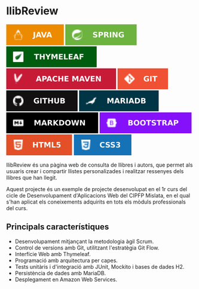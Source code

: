 # llibReview
![Java](docs/img/java.svg)
![Spring Boot](docs/img/spring_boot.svg)
![Thymeleaf](docs/img/thymeleaf.svg)
![Maven](docs/img/maven.svg)
![Git](docs/img/git.svg)
![GitHub](docs/img/github.svg)
![MariaDB](docs/img/mariadb.svg)
![Markdown](docs/img/markdown.svg)
![Bootstrap](docs/img/bootstrap.svg)
![HTML5](docs/img/html5.svg)
![CSS3](docs/img/css3.svg)

llibReview és una pàgina web de consulta de llibres i autors,
que permet als usuaris crear i compartir llistes personalizades
i realitzar ressenyes dels llibres que han llegit.

Aquest projecte és un exemple de projecte desenvolupat en el 1r curs del cicle
de Desenvolupament d'Aplicacions Web del CIPFP Mislata, en el qual s'han aplicat
els coneixements adquirits en tots els mòduls professionals del curs.

## Principals característiques
- Desenvolupament mitjançant la metodologia àgil Scrum.
- Control de versions amb Git, utilitzant l'estratègia Git Flow.
- Interfície Web amb Thymeleaf.
- Programació amb arquitectura per capes.
- Tests unitàris i d'integració amb JUnit, Mockito i bases de dades H2.
- Persistència de dades amb MariaDB.
- Desplegament en Amazon Web Services.